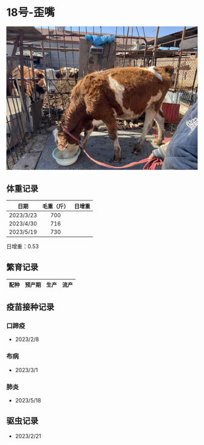 # 18号-歪嘴
![18号](/images/simmental/third/18.jpg)


## 体重记录
| 日期           |    毛重（斤）  |日增重|
| ------------- | :-----------: | :-----------: |
| 2023/3/23     |      700      ||
| 2023/4/30     |      716      ||
| 2023/5/19     |      730      ||
日增重：0.53
## 繁育记录
|配种|预产期|生产|流产|
|:------:|:------:|:------:|:------:|

## 疫苗接种记录
### 口蹄疫
- 2023/2/8
### 布病
- 2023/3/1
### 肺炎
- 2023/5/18

## 驱虫记录
- 2023/2/21
